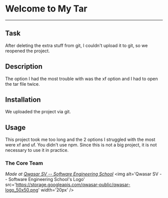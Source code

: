 # Welcome to My Tar
***

## Task
After deleting the extra stuff from git, I couldn't upload it to git, so we reopened the project.
## Description
The option I had the most trouble with was the xf option and I had to open the tar file twice.

## Installation
We uploaded the project via git.

## Usage
This project took me too long and the 2 options I struggled with the most were xf and uf.
You didn't use npm. Since this is not a big project, it is not necessary to use it in practice.

### The Core Team


<span><i>Made at <a href='https://qwasar.io'>Qwasar SV -- Software Engineering School</a></i></span>
<span><img alt='Qwasar SV -- Software Engineering School's Logo' src='https://storage.googleapis.com/qwasar-public/qwasar-logo_50x50.png' width='20px' /></span>
